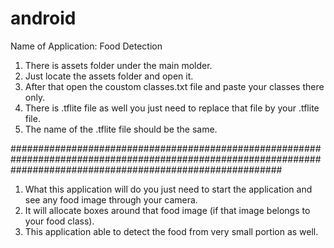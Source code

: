 # android
Name of Application: Food Detection
1) There is assets folder under the main molder.
2) Just locate the assets folder and open it.
3) After that open the coustom classes.txt file and paste your classes there only.
4) There is .tflite file as well you just need to replace that file by your .tflite file.
5) The name of the .tflite file should be the same.


#################################################################################################################################################################

1) What this application will do you just need to start the application and see any food image through your camera. 
2) It will allocate boxes around that food image (if that image belongs to your food class).
3) This application able to detect the food from very small portion as well.

